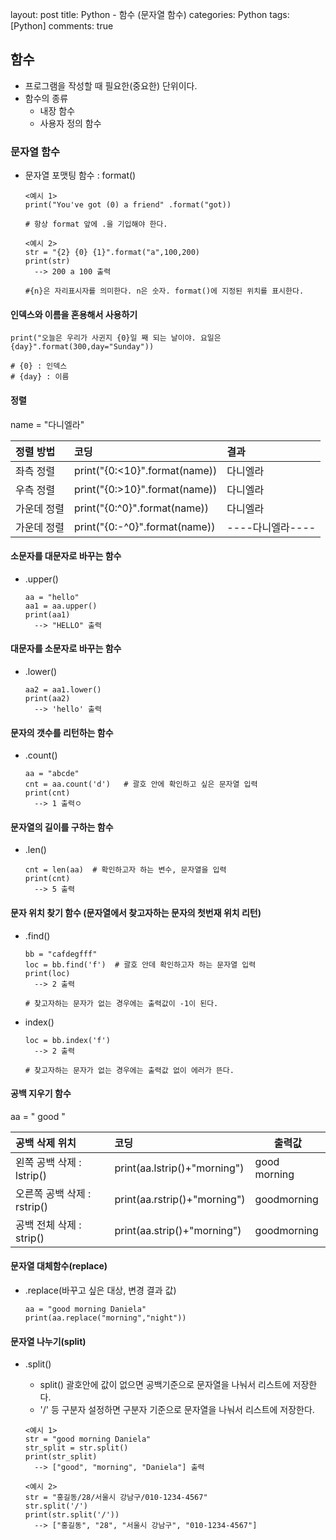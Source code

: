 layout: post
title: Python - 함수 (문자열 함수)
categories: Python
tags: [Python]
comments: true



## 함수

- 프로그램을 작성할 때 필요한(중요한) 단위이다.
- 함수의 종류
  - 내장 함수
  - 사용자 정의 함수



### 문자열 함수

- 문자열 포맷팅 함수 : format()

  ```
  <예시 1>
  print("You've got (0) a friend" .format("got))

  # 항상 format 앞에 .을 기입해야 한다.
  ```

  ```
  <예시 2>
  str = "{2} {0} {1}".format("a",100,200)
  print(str)
  	--> 200 a 100 출력

  #{n}은 자리표시자를 의미한다. n은 숫자. format()에 지정된 위치를 표시한다.
  ```



#### 인덱스와 이름을 혼용해서 사용하기

```
print("오늘은 우리가 사귄지 {0}일 째 되는 날이야. 요일은 {day}".format(300,day="Sunday"))

# {0} : 인덱스
# {day} : 이름
```



#### 정렬

name = "다니엘라"

| 정렬 방법   | 코딩                          | 결과             |
| :---------- | :---------------------------- | :--------------- |
| 좌측 정렬   | print("{0:<10}".format(name)) | 다니엘라         |
| 우측 정렬   | print("{0:>10}".format(name)) | 다니엘라         |
| 가운데 정렬 | print("{0:^0}".format(name))  | 다니엘라         |
| 가운데 정렬 | print("{0:-^0}".format(name)) | ----다니엘라---- |



#### 소문자를 대문자로 바꾸는 함수

- .upper()

  ```
  aa = "hello"
  aa1 = aa.upper()
  print(aa1)
  	--> "HELLO" 출력
  ```

#### 대문자를 소문자로 바꾸는 함수

- .lower()

  ```
  aa2 = aa1.lower()
  print(aa2)
  	--> 'hello' 출력
  ```



#### 문자의 갯수를 리턴하는 함수

- .count()

  ```
  aa = "abcde"
  cnt = aa.count('d')   # 괄호 안에 확인하고 싶은 문자열 입력
  print(cnt)
  	--> 1 출력ㅇ
  ```

#### 문자열의 길이를 구하는 함수

- .len()

  ```
  cnt = len(aa)  # 확인하고자 하는 변수, 문자열을 입력
  print(cnt)
  	--> 5 출력
  ```

#### 문자 위치 찾기 함수 (문자열에서 찾고자하는 문자의 첫번재 위치 리턴)

- .find()

  ```
  bb = "cafdegfff"
  loc = bb.find('f')  # 괄호 안데 확인하고자 하는 문자열 입력
  print(loc)
  	--> 2 출력

  # 찾고자하는 문자가 없는 경우에는 출력값이 -1이 된다.
  ```

- index()

  ```
  loc = bb.index('f')
  	--> 2 출력

  # 찾고자하는 문자가 없는 경우에는 출력값 없이 에러가 뜬다.
  ```



#### 공백 지우기 함수

aa = "	good	"

| 공백 삭제 위치              | 코딩                         | 출력값            |
| :-------------------------- | :--------------------------- | ----------------- |
| 왼쪽 공백 삭제 : lstrip()   | print(aa.lstrip()+"morning") | good      morning |
| 오른쪽 공백 삭제 : rstrip() | print(aa.rstrip()+"morning") | goodmorning       |
| 공백 전체 삭제 : strip()    | print(aa.strip()+"morning")  | goodmorning       |

#### 문자열 대체함수(replace)

- .replace(바꾸고 싶은 대상, 변경 결과 값)

  ```
  aa = "good morning Daniela"
  print(aa.replace("morning","night"))
  ```



#### 문자열 나누기(split)

- .split()

  - split() 괄호안에 값이 없으면 공백기준으로 문자열을 나눠서 리스트에 저장한다.
  - '/' 등 구분자 설정하면 구분자 기준으로 문자열을 나눠서 리스트에 저장한다.

  ```
  <예시 1>
  str = "good morning Daniela"
  str_split = str.split()
  print(str_split) 
  	--> ["good", "morning", "Daniela"] 출력

  <예시 2>
  str = "홍길동/28/서울시 강남구/010-1234-4567"
  str.split('/')
  print(str.split('/'))
  	--> ["홍길동", "28", "서울시 강남구", "010-1234-4567"]
  ```

  ​

  ​
